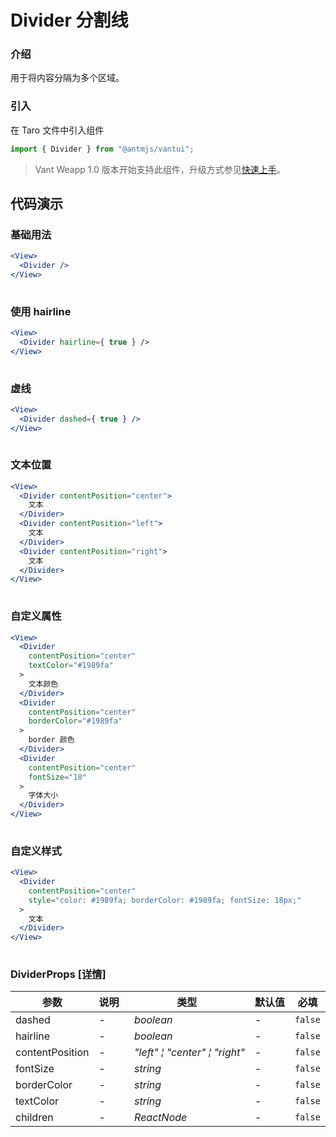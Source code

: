 # Divider 分割线

### 介绍

用于将内容分隔为多个区域。

### 引入

在 Taro 文件中引入组件

```js
import { Divider } from "@antmjs/vantui"; 
```

> Vant Weapp 1.0 版本开始支持此组件，升级方式参见[快速上手](#/quickstart)。

## 代码演示

### 基础用法

```jsx
<View>
  <Divider />
</View>
 
```

### 使用 hairline

```jsx
<View>
  <Divider hairline={ true } />
</View>
 
```

### 虚线

```jsx
<View>
  <Divider dashed={ true } />
</View>
 
```

### 文本位置

```jsx
<View>
  <Divider contentPosition="center">
    文本
  </Divider>
  <Divider contentPosition="left">
    文本
  </Divider>
  <Divider contentPosition="right">
    文本
  </Divider>
</View>
 
```

### 自定义属性

```jsx
<View>
  <Divider
    contentPosition="center"
    textColor="#1989fa"
  >
    文本颜色
  </Divider>
  <Divider
    contentPosition="center"
    borderColor="#1989fa"
  >
    border 颜色
  </Divider>
  <Divider
    contentPosition="center"
    fontSize="18"
  >
    字体大小
  </Divider>
</View>
 
```

### 自定义样式

```jsx
<View>
  <Divider
    contentPosition="center"
    style="color: #1989fa; borderColor: #1989fa; fontSize: 18px;"
  >
    文本
  </Divider>
</View>
 
```
### DividerProps [[详情]](https://github.com/AntmJS/vantui/tree/main/packages/vantui/types/divider.d.ts)   

| 参数 | 说明 | 类型 | 默认值 | 必填 |
| --- | --- | --- | --- | --- |
| dashed | - | _&nbsp;&nbsp;boolean<br/>_ | - | `false` |
| hairline | - | _&nbsp;&nbsp;boolean<br/>_ | - | `false` |
| contentPosition | - | _&nbsp;&nbsp;"left"&nbsp;&brvbar;&nbsp;"center"&nbsp;&brvbar;&nbsp;"right"<br/>_ | - | `false` |
| fontSize | - | _&nbsp;&nbsp;string<br/>_ | - | `false` |
| borderColor | - | _&nbsp;&nbsp;string<br/>_ | - | `false` |
| textColor | - | _&nbsp;&nbsp;string<br/>_ | - | `false` |
| children | - | _&nbsp;&nbsp;ReactNode<br/>_ | - | `false` |

